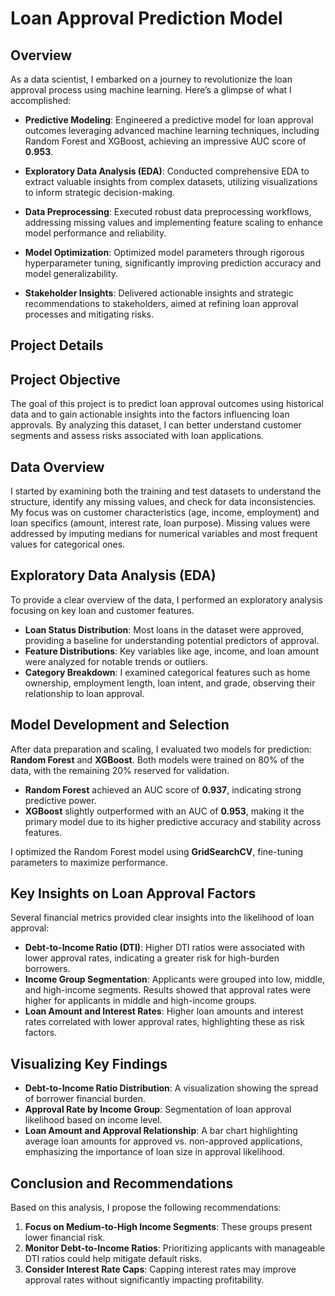 # **Loan Approval Prediction Model**

## **Overview**
As a data scientist, I embarked on a journey to revolutionize the loan approval process using machine learning. Here’s a glimpse of what I accomplished:

- **Predictive Modeling**: Engineered a predictive model for loan approval outcomes leveraging advanced machine learning techniques, including Random Forest and XGBoost, achieving an impressive AUC score of **0.953**.
  
- **Exploratory Data Analysis (EDA)**: Conducted comprehensive EDA to extract valuable insights from complex datasets, utilizing visualizations to inform strategic decision-making.
  
- **Data Preprocessing**: Executed robust data preprocessing workflows, addressing missing values and implementing feature scaling to enhance model performance and reliability.
  
- **Model Optimization**: Optimized model parameters through rigorous hyperparameter tuning, significantly improving prediction accuracy and model generalizability.
  
- **Stakeholder Insights**: Delivered actionable insights and strategic recommendations to stakeholders, aimed at refining loan approval processes and mitigating risks.

## **Project Details**

## Project Objective
The goal of this project is to predict loan approval outcomes using historical data and to gain actionable insights into the factors influencing loan approvals. By analyzing this dataset, I can better understand customer segments and assess risks associated with loan applications.

## Data Overview
I started by examining both the training and test datasets to understand the structure, identify any missing values, and check for data inconsistencies. My focus was on customer characteristics (age, income, employment) and loan specifics (amount, interest rate, loan purpose). Missing values were addressed by imputing medians for numerical variables and most frequent values for categorical ones.

## Exploratory Data Analysis (EDA)
To provide a clear overview of the data, I performed an exploratory analysis focusing on key loan and customer features.

- **Loan Status Distribution**: Most loans in the dataset were approved, providing a baseline for understanding potential predictors of approval.
- **Feature Distributions**: Key variables like age, income, and loan amount were analyzed for notable trends or outliers.
- **Category Breakdown**: I examined categorical features such as home ownership, employment length, loan intent, and grade, observing their relationship to loan approval.

## Model Development and Selection
After data preparation and scaling, I evaluated two models for prediction: **Random Forest** and **XGBoost**. Both models were trained on 80% of the data, with the remaining 20% reserved for validation.

- **Random Forest** achieved an AUC score of **0.937**, indicating strong predictive power.
- **XGBoost** slightly outperformed with an AUC of **0.953**, making it the primary model due to its higher predictive accuracy and stability across features.

I optimized the Random Forest model using **GridSearchCV**, fine-tuning parameters to maximize performance.

## Key Insights on Loan Approval Factors
Several financial metrics provided clear insights into the likelihood of loan approval:

- **Debt-to-Income Ratio (DTI)**: Higher DTI ratios were associated with lower approval rates, indicating a greater risk for high-burden borrowers.
- **Income Group Segmentation**: Applicants were grouped into low, middle, and high-income segments. Results showed that approval rates were higher for applicants in middle and high-income groups.
- **Loan Amount and Interest Rates**: Higher loan amounts and interest rates correlated with lower approval rates, highlighting these as risk factors.

## Visualizing Key Findings
- **Debt-to-Income Ratio Distribution**: A visualization showing the spread of borrower financial burden.
- **Approval Rate by Income Group**: Segmentation of loan approval likelihood based on income level.
- **Loan Amount and Approval Relationship**: A bar chart highlighting average loan amounts for approved vs. non-approved applications, emphasizing the importance of loan size in approval likelihood.

## Conclusion and Recommendations
Based on this analysis, I propose the following recommendations:
1. **Focus on Medium-to-High Income Segments**: These groups present lower financial risk.
2. **Monitor Debt-to-Income Ratios**: Prioritizing applicants with manageable DTI ratios could help mitigate default risks.
3. **Consider Interest Rate Caps**: Capping interest rates may improve approval rates without significantly impacting profitability.
